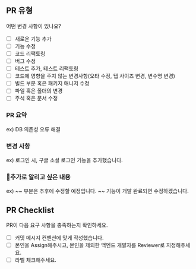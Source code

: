 ## PR 유형
어떤 변경 사항이 있나요?
- [ ] 새로운 기능 추가
- [ ] 기능 수정
- [ ] 코드 리팩토링
- [ ] 버그 수정
- [ ] 테스트 추가, 테스트 리팩토링
- [ ] 코드에 영향을 주지 않는 변경사항(오타 수정, 탭 사이즈 변경, 변수명 변경)
- [ ] 빌드 부분 혹은 패키지 매니저 수정
- [ ] 파일 혹은 폴더의 변경
- [ ] 주석 혹은 문서 수정

### PR 요약
ex) DB 의존성 오류 해결

### 변경 사항
ex) 로그인 시, 구글 소셜 로그인 기능을 추가했습니다.

### 추가로 알리고 싶은 내용
ex) ~~ 부분은 추후에 수정할 예정입니다. ~~ 기능이 개발 완료되면 수정하겠습니다.

## PR Checklist
PR이 다음 요구 사항을 충족하는지 확인하세요.

- [ ] 커밋 메시지 컨벤션에 맞게 작성했습니다.
- [ ] 본인을 Assign해주시고, 본인을 제외한 백엔드 개발자를 Reviewer로 지정해주세요.
- [ ] 라벨 체크해주세요.
